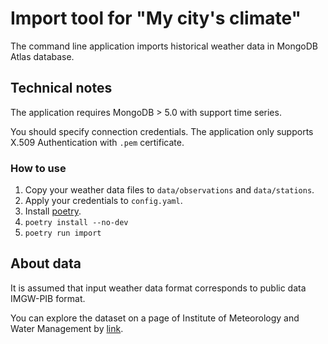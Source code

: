 # Import tool for "My city's climate"

The command line application imports historical weather data in MongoDB Atlas database.

## Technical notes

The application requires MongoDB > 5.0 with support time series.

You should specify connection credentials. The application only supports X.509 Authentication with `.pem` certificate.

### How to use

1. Copy your weather data files to `data/observations` and `data/stations`.
2. Apply your credentials to `config.yaml`.
3. Install [poetry](https://python-poetry.org/docs/#installation).
4. `poetry install --no-dev`
5. `poetry run import`

## About data

It is assumed that input weather data format corresponds to public data IMGW-PIB format.

You can explore the dataset on a page of Institute of Meteorology and Water Management by [link](https://danepubliczne.imgw.pl/).
